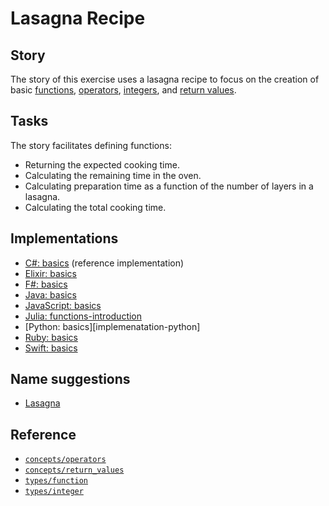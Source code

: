 # Lasagna Recipe

## Story

The story of this exercise uses a lasagna recipe to focus on the creation of basic [functions][types-function], [operators][concepts-operators], [integers][types-integer], and [return values][concepts-return_values].

## Tasks

The story facilitates defining functions:

- Returning the expected cooking time.
- Calculating the remaining time in the oven.
- Calculating preparation time as a function of the number of layers in a lasagna.
- Calculating the total cooking time.

## Implementations

- [C#: basics][implementation-csharp] (reference implementation)
- [Elixir: basics][implementation-elixir]
- [F#: basics][implementation-fsharp]
- [Java: basics][implementation-java]
- [JavaScript: basics][implementation-javascript]
- [Julia: functions-introduction][implementation-julia]
- [Python: basics][implemenatation-python]
- [Ruby: basics][implementation-ruby]
- [Swift: basics][implementation-swift]

## Name suggestions

- [Lasagna][implementation-julia]

## Reference

- [`concepts/operators`][concepts-operators]
- [`concepts/return_values`][concepts-return_values]
- [`types/function`][types-function]
- [`types/integer`][types-integer]

[concepts-operators]: ../concepts/operators.md
[concepts-return_values]: ../concepts/return_values.md
[types-function]: ../types/function.md
[types-integer]: ../types/integer.md
[implementation-csharp]: ../../languages/csharp/exercises/concept/basics/.docs/instructions.md
[implementation-elixir]: ../../languages/elixir/exercises/concept/lasagna/.docs/instructions.md
[implementation-fsharp]: ../../languages/fsharp/exercises/concept/basics/.docs/instructions.md
[implementation-java]: ../../languages/java/exercises/concept/basics/.docs/instructions.md
[implementation-javascript]: ../../languages/javascript/exercises/concept/basics/.docs/instructions.md
[implementation-python]: ../../languages/python/exercises/concept/guidos-gorgeous-lasagna/.docs/instructions.md
[implementation-julia]: ../../languages/julia/exercises/concept/lasagna/.docs/instructions.md
[implementation-ruby]: ../../languages/ruby/exercises/concept/lasagna/.docs/instructions.md
[implementation-swift]: ../../languages/swift/exercises/concept/lasagna/.docs/instructions.md
